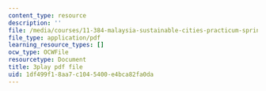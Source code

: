 ```yaml
---
content_type: resource
description: ''
file: /media/courses/11-384-malaysia-sustainable-cities-practicum-spring-2018/1df499f18aa7c1045400e4bca82fa0da_JlKqhxwezkg.pdf
file_type: application/pdf
learning_resource_types: []
ocw_type: OCWFile
resourcetype: Document
title: 3play pdf file
uid: 1df499f1-8aa7-c104-5400-e4bca82fa0da
---
```

